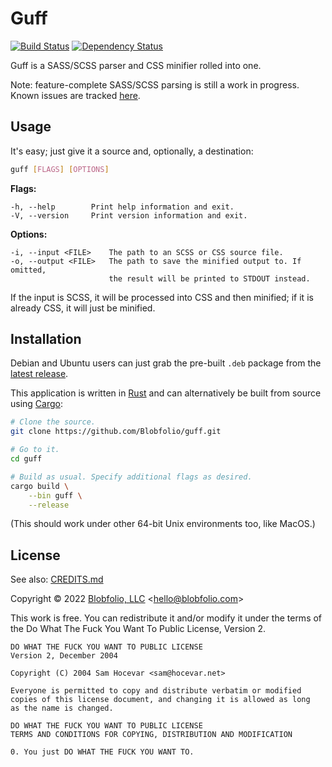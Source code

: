 # Guff

[![Build Status](https://github.com/Blobfolio/guff/workflows/Build/badge.svg)](https://github.com/Blobfolio/guff/actions)
[![Dependency Status](https://deps.rs/repo/github/blobfolio/guff/status.svg)](https://deps.rs/repo/github/blobfolio/guff)

Guff is a SASS/SCSS parser and CSS minifier rolled into one.

Note: feature-complete SASS/SCSS parsing is still a work in progress. Known issues are tracked [here](https://github.com/connorskees/grass/issues/19).



## Usage

It's easy; just give it a source and, optionally, a destination:
```bash
guff [FLAGS] [OPTIONS]
```

**Flags:**
```text
-h, --help        Print help information and exit.
-V, --version     Print version information and exit.
```

**Options:**
```text
-i, --input <FILE>    The path to an SCSS or CSS source file.
-o, --output <FILE>   The path to save the minified output to. If omitted,
                      the result will be printed to STDOUT instead.
```

If the input is SCSS, it will be processed into CSS and then minified; if it is already CSS, it will just be minified.



## Installation

Debian and Ubuntu users can just grab the pre-built `.deb` package from the [latest release](https://github.com/Blobfolio/guff/releases/latest).

This application is written in [Rust](https://www.rust-lang.org/) and can alternatively be built from source using [Cargo](https://github.com/rust-lang/cargo):

```bash
# Clone the source.
git clone https://github.com/Blobfolio/guff.git

# Go to it.
cd guff

# Build as usual. Specify additional flags as desired.
cargo build \
    --bin guff \
    --release
```

(This should work under other 64-bit Unix environments too, like MacOS.)



## License

See also: [CREDITS.md](CREDITS.md)

Copyright © 2022 [Blobfolio, LLC](https://blobfolio.com) &lt;hello@blobfolio.com&gt;

This work is free. You can redistribute it and/or modify it under the terms of the Do What The Fuck You Want To Public License, Version 2.

    DO WHAT THE FUCK YOU WANT TO PUBLIC LICENSE
    Version 2, December 2004
    
    Copyright (C) 2004 Sam Hocevar <sam@hocevar.net>
    
    Everyone is permitted to copy and distribute verbatim or modified
    copies of this license document, and changing it is allowed as long
    as the name is changed.
    
    DO WHAT THE FUCK YOU WANT TO PUBLIC LICENSE
    TERMS AND CONDITIONS FOR COPYING, DISTRIBUTION AND MODIFICATION
    
    0. You just DO WHAT THE FUCK YOU WANT TO.
